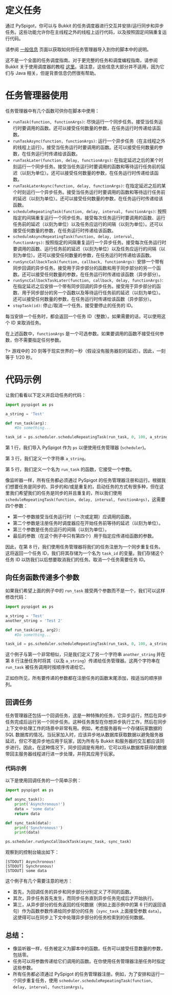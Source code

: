 # 定义任务

通过 PySpigot，你可以与 Bukkit 的任务调度器进行交互并安排/运行同步和异步任务。这些功能允许你在主线程之外的线程上运行代码，以及按照固定间隔重复运行代码。

请参阅 [一般信息](writingscripts#PySpigot-的管理器) 页面以获取如何将任务管理器导入到你的脚本中的说明。

这不是一个全面的任务调度指南。对于更完整的任务和调度编程指南，请参阅 Bukkit 关于使用调度器的教程 [这里](https://bukkit.fandom.com/wiki/Scheduler_Programming)。请注意，这些信息大部分并不适用，因为它们与 Java 相关，但是背景信息仍然很有帮助。

# 任务管理器使用

任务管理器中有几个函数可供你在脚本中使用：

- `runTask(function, functionArgs)`: 尽快运行一个同步任务。接受当任务运行时要调用的函数。还可以接受任何数量的参数，在任务运行时传递给该函数。
- `runTaskAsync(function, functionArgs)`: 运行一个异步任务（在主线程之外的线程上运行）。接受当任务运行时要调用的函数。还可以接受任何数量的参数，在任务运行时传递给该函数。
- `runTaskLater(function, delay, functionArgs)`: 在指定延迟之后的某个时刻运行一个同步任务。接受当任务运行时要调用的函数和等待运行任务前的延迟（以刻为单位）。还可以接受任何数量的参数，在任务运行时传递给该函数。
- `runTaskLaterAsync(function, delay, functionArgs)`: 在指定延迟之后的某个时刻运行一个异步任务。接受当任务运行时要调用的函数和等待运行任务前的延迟（以刻为单位）。还可以接受任何数量的参数，在任务运行时传递给该函数。
- `scheduleRepeatingTask(function, delay, interval, functionArgs)`: 按照指定的间隔重复运行一个同步任务。接受每次任务运行时要调用的函数、运行任务前的延迟（以刻为单位）以及任务应运行的间隔（以刻为单位）。还可以接受任何数量的参数，在任务运行时传递给该函数。
- `scheduleAsyncRepeatingTask(function, delay, interval, functionArgs)`: 按照指定的间隔重复运行一个异步任务。接受每次任务运行时要调用的函数、运行任务前的延迟（以刻为单位）以及任务应运行的间隔（以刻为单位）。还可以接受任何数量的参数，在任务运行时传递给该函数。
- `runSyncCallbackTask(function, callback, functionArgs)`: 安排一个带有同步回调的异步任务。接受用于异步部分的函数和用于同步部分的另一个函数。还可以接受任何数量的参数，在任务运行时传递给该函数（异步部分）。
- `runSyncCallbackTaskLater(function, callback, delay, functionArgs)`: 在指定延迟之后安排一个带有同步回调的异步任务。接受用于异步部分的函数、用于同步部分的另一个函数以及等待运行任务前的延迟（以刻为单位）。还可以接受任何数量的参数，在任务运行时传递给该函数（异步部分）。
- `stopTask(id)`: 停止/取消一个任务。接受要停止的任务的 ID。

每当安排一个任务时，都会返回一个任务 ID（整数）。如果需要的话，可以使用这个 ID 来取消任务。

在上述函数中，`functionArgs` 是一个可选参数。如果要调用的函数不接受任何参数，你不需要指定任何参数。

?> 游戏中的 20 刻等于现实世界的一秒（假设没有服务器刻的延迟）。因此，一刻等于 1/20 秒。

# 代码示例

让我们看看以下定义并启动任务的代码：

```python
import pyspigot as ps

a_string = 'Test'

def run_task(arg):
    #Do something...

task_id = ps.scheduler.scheduleRepeatingTask(run_task, 0, 100, a_string)
```

第 1 行，我们导入 PySpigot 作为 `ps` 以便使用任务管理器 (`scheduler`)。

第 3 行，我们定义一个字符串 `a_string`。

第 5 行，我们定义一个名为 `run_task` 的函数，它接受一个参数。

像监听器一样，所有任务都必须通过 PySpigot 的任务管理器注册和运行。根据我们想要任务是同步的、异步的和/或是重复的，启动任务的方式有很多种，但在这里我们希望我们的任务是同步的并且重复的，所以我们使用 `scheduleRepeatingTask(function, delay, interval, functionArgs)`，这需要四个参数：

- 第一个参数接受当任务运行时（一次或定期）应调用的函数。
- 第二个参数是注册任务时调度器应在开始任务前等待的延迟（以刻为单位）。
- 第三个参数是任务应运行的间隔（以刻为单位）。
- 最后的参数（在这个例子中只有第四个）用于指定应传递给函数的参数。

因此，在第 8 行，我们使用任务管理器将我们的任务注册为一个同步重复任务。这将返回一个任务 ID，我们将其存储为一个名为 `task_id` 的变量。我们存储这个任务 ID 以防我们以后想要取消我们的任务。取消一个任务需要任务 ID。

## 向任务函数传递多个参数

如果我们希望上面的例子中的 `run_task` 接受两个参数而不是一个，我们可以这样修改代码：

```python
import pyspigot as ps

a_string = 'Test'
another_string = 'Test 2'

def run_task(arg, arg2):
    #Do something...

task_id = ps.scheduler.scheduleRepeatingTask(run_task, 0, 100, a_string, another_string)
```

这个例子与第一个非常相似，只是我们定义了另一个字符串 `another_string` 并在第 8 行注册任务时将其（以及 `a_string`）传递给任务管理器。这两个字符串在 `run_task` 被任务调用时按顺序传递给它。

正如你所见，所有要传递的参数都在注册任务的函数末尾添加，按适当的顺序排列。

## 回调任务

任务管理器还包括一个回调任务，这是一种特殊的任务，它异步运行，然后在异步任务完成后运行另一个同步任务。这种任务类型在你想异步执行工作，然后在同步上下文中处理工作的场景中非常有用。例如，考虑服务器有一个存储玩家数据的 SQL 数据库的情况。当玩家加入时，应该异步地从数据库获取数据以避免服务器延迟，但它不能异步地应用于玩家，因为所有与 Bukkit 和服务器的交互都应该同步进行。因此，在这种情况下，同步回调是有用的，它可以将从数据库获得的数据带回主服务器线程进行进一步处理，并将其应用于玩家。

### 代码示例

以下是使用回调任务的一个简单示例：

```python
import pyspigot as ps

def async_task():
    print('Asynchronous!')
    data = 'some data'
    return data

def sync_task(data):
    print('Synchronous!')
    print(data)

ps.scheduler.runSyncCallbackTask(async_task, sync_task)
```

观察到的控制台输出如下：

```
[STDOUT] Asynchronous!
[STDOUT] Synchronous!
[STDOUT] some data
```

这个例子有几个需要注意的地方：

- 首先，为回调任务的异步和同步部分分别定义了不同的函数。
- 其次，异步任务首先发生，而同步任务直到异步任务完成后才开始执行。
- 第三，从异步部分的任务返回的任何数据（例如上面示例中的第 6 行的返回语句）作为函数参数传递给同步部分的任务（`sync_task` 上面接受参数 `data`）。这使得可以在同步上下文中处理异步部分的任务检索到的任何数据。

## 总结：

- 像监听器一样，任务被定义为脚本中的函数。任务可以接受任意数量的参数，包括零。
- 任务可以将参数传递给它们调用的函数。在你使用任务管理器注册任务时指定这些参数。
- 所有任务都必须通过 PySpigot 的任务管理器注册。例如，为了安排和运行一个同步重复任务，使用 `scheduler.scheduleRepeatingTask(function, delay, interval, functionArgs)`。
